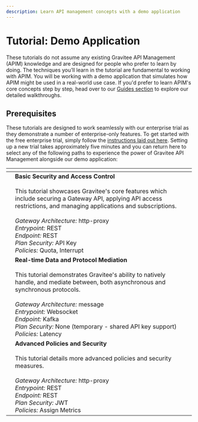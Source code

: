 ```yaml
---
description: Learn API management concepts with a demo application
---
```


# Tutorial: Demo Application

These tutorials do not assume any existing Gravitee API Management (APIM) knowledge and are designed for people who prefer to learn by doing. The techniques you’ll learn in the tutorial are fundamental to working with APIM. You will be working with a demo application that simulates how APIM might be used in a real-world use case. If you'd prefer to learn APIM's core concepts step by step, head over to our [Guides section](../../guides/prologue.md) to explore our detailed walkthroughs.

## Prerequisites

These tutorials are designed to work seamlessly with our enterprise trial as they demonstrate a number of enterprise-only features. To get started with the free enterprise trial, simply follow the [instructions laid out here](../install-and-upgrade/free-trial.md). Setting up a new trial takes approximately five minutes and you can return here to select any of the following paths to experience the power of Gravitee API Management alongside our demo application:

<table data-view="cards"><thead><tr><th></th><th></th><th></th></tr></thead><tbody><tr><td></td><td><strong>Basic Security and Access Control</strong><br><br>This tutorial showcases Gravitee's core features which include securing a Gateway API, applying API access restrictions, and managing applications and subscriptions.<br><br><em>Gateway Architecture:</em> http-proxy<br><em>Entrypoint:</em> REST<br><em>Endpoint:</em> REST<br><em>Plan Security:</em> API Key<br><em>Policies:</em> Quota, Interrupt</td><td></td></tr><tr><td></td><td><strong>Real-time Data and Protocol Mediation</strong><br><br>This tutorial demonstrates Gravitee's ability to natively handle, and mediate between, both asynchronous and synchronous protocols.<br><br><em>Gateway Architecture:</em> message<br><em>Entrypoint:</em> Websocket<br><em>Endpoint:</em> Kafka<br><em>Plan Security:</em> None (temporary - shared API key support)<br><em>Policies:</em> Latency</td><td></td></tr><tr><td></td><td><strong>Advanced Policies and Security</strong><br><br>This tutorial details more advanced policies and security measures.<br><br><em>Gateway Architecture:</em> http-proxy<br><em>Entrypoint:</em> REST<br><em>Endpoint:</em> REST<br><em>Plan Security:</em> JWT<br><em>Policies:</em> Assign Metrics</td><td></td></tr></tbody></table>
